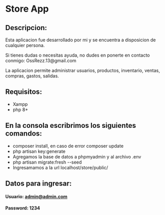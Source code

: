 # Store App

## Descripcion:

<p>Esta aplicacion fue desarrollado por mi y se encuentra a disposicion de cualquier persona.</p> 
<p>Si tienes dudas o necesitas ayuda, no dudes en ponerte en contacto conmigo: OssRezz.13@gmail.com</p>
<p>La aplicacion permite administrar usuarios, productos, inventario, ventas, compras, gastos, salidas.</p>

## Requisitos:

-   Xampp
-   php 8+

## En la consola escribrimos los siguientes comandos:

-   composer install, en caso de error composer update
-   php artisan key:generate
-   Agregamos la base de datos a phpmyadmin y al archivo .env
-   php artisan migrate:fresh --seed
-   Ingresamamos a la url localhost/store/public/

## Datos para ingresar:

#### Usuario: admin@admin.com

#### Password: 1234
